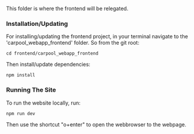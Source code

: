 This folder is where the frontend will be relegated.

### Installation/Updating
For installing/updating the frontend project, in your terminal navigate to the 'carpool_webapp_frontend' folder. So from the git root:

```cd frontend/carpool_webapp_frontend```

Then install/update dependencies:

```npm install```

### Running The Site
To run the website locally, run:

```npm run dev```

Then use the shortcut "o+enter" to open the webbrowser to the webpage.